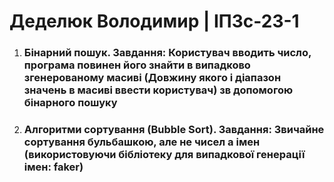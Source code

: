 # Деделюк Володимир | ІПЗс-23-1
1. ### Бінарний пошук. Завдання: Користувач вводить число, програма повинен його знайти в випадково згенерованому масиві (Довжину якого і діапазон значень в масиві ввести користувач) зв допомогою бінарного пошуку
2. ### Алгоритми сортування (Bubble Sort). Завдання: Звичайне сортування бульбашкою, але не чисел а імен (використовуючи бібліотеку для випадкової генерації імен: faker)

